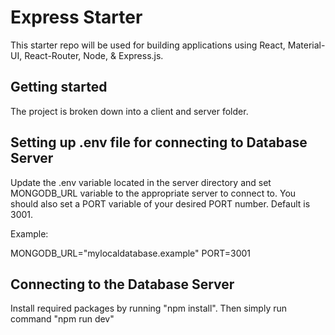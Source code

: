 # Express Starter

This starter repo will be used for building applications using React, Material-UI, React-Router, Node, & Express.js.

## Getting started

The project is broken down into a client and server folder.

## Setting up .env file for connecting to Database Server

Update the .env variable located in the server directory and set MONGODB_URL variable to the appropriate 
server to connect to. You should also set a PORT variable of your desired PORT number. Default is 3001.

Example:

MONGODB_URL="mylocaldatabase.example"
PORT=3001

## Connecting to the Database Server

Install required packages by running "npm install".
Then simply run command "npm run dev"